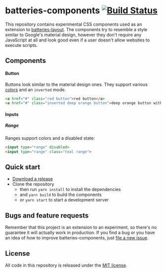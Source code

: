 # batteries-components [![Build Status](https://travis-ci.org/batteries-css/batteries-components.svg?branch=master)](https://travis-ci.org/batteries-css/batteries-components)

This repository contains experimental CSS components used as an extension to [batteries-layout](https://github.com/batteries-css/batteries-layout). The components try to resemble a style similar to Google's material design, however they don't require any JavaScript at all and look good  even if a user doesn't allow websites to execute scripts. 


## Components

#### Button
Buttons look similar to the material design ones. They support various [colors](src/definitions/colors.less) and an `inverted` mode. 

```html
<a href="#" class="red button">red button</a>
<a href="#" class="inverted deep orange button">deep orange button with white background</a>
```


#### Inputs

##### Range

Ranges support colors and a disabled state: 

```html
<input type="range" disabled>
<input type="range" class="teal range">
```


## Quick start

- [Download a release](https://github.com/batteries-css/batteries-components/releases/latest)
- Clone the repository
	- then run `yarn install` to install the dependencies
	- and `yarn build` to build the components
	- or `yarn start` to start a development server


## Bugs and feature requests

Remember that this project is an extension to an experiment, so there's no guarantee it will actually work in production. If you find a bug or you have an idea of how to improve batteries-components, just [file a new issue](https://github.com/batteries-css/batteries-components/issues/new). 


## License

All code in this repository is released under the [MIT license](LICENSE). 
